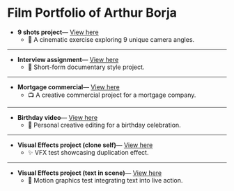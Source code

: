 # Film Portfolio of Arthur Borja


- **9 shots project**— [View here](https://drive.google.com/file/d/1TWXeyGKuX9XTpB-iu2j1h4IOMhHLHoXU/view?usp=sharing)<br>
  - 🎥 A cinematic exercise exploring 9 unique camera angles.

---

- **Interview assignment**— [View here](https://drive.google.com/file/d/10GERBlj0OG0gO9Q1GHzU4exfOSvcEc1A/view?usp=drive_link)<br>
  - 📰 Short-form documentary style project.

---

- **Mortgage commercial**— [View here](https://drive.google.com/file/d/14s2M8BVxVy5hdv79ht2pcPvuv3EAhnYO/view?usp=drive_link)<br>
  - 📺 A creative commercial project for a mortgage company.

---

- **Birthday video**— [View here](https://drive.google.com/file/d/1q33TpBypuSztS8OQs_IRSHUC8b896jON/view?usp=drive_link)<br>
  - 🎉 Personal creative editing for a birthday celebration.

---

- **Visual Effects project (clone self)**— [View here](https://youtu.be/VunDgrEQASg?si=M2X4TppjFRDvh7k-)<br>
  - ✨ VFX test showcasing duplication effect.

---

- **Visual Effects project (text in scene)**— [View here](https://youtu.be/55h6FQWwrK4?si=Of628toSZzYY8b3w)<br>
  - 📝 Motion graphics test integrating text into live action.
